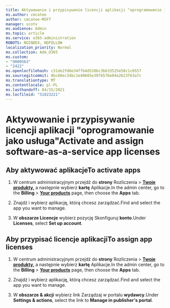 ```yaml
---
title: Aktywowanie i przypisywanie licencji aplikacji "oprogramowanie jako usługa"
ms.author: cmcatee
author: cmcatee-MSFT
manager: scotv
ms.audience: Admin
ms.topic: article
ms.service: o365-administration
ROBOTS: NOINDEX, NOFOLLOW
localization_priority: Normal
ms.collection: Adm_O365
ms.custom:
- "9000563"
- "2422"
ms.openlocfilehash: c31de2fd6e34ffb4d510bc3bb33525e58c1c6557
ms.sourcegitcommit: 8bc60ec34bc1e40685e3976576e04a2623f63a7c
ms.translationtype: MT
ms.contentlocale: pl-PL
ms.lasthandoff: 04/15/2021
ms.locfileid: "51823221"
---
```

# <a name="activate-and-assign-software-as-a-service-app-licenses"></a><span data-ttu-id="94d7b-102">Aktywowanie i przypisywanie licencji aplikacji "oprogramowanie jako usługa"</span><span class="sxs-lookup"><span data-stu-id="94d7b-102">Activate and assign software-as-a-service app licenses</span></span> 

## <a name="to-activate-apps"></a><span data-ttu-id="94d7b-103">Aby aktywować aplikacje</span><span class="sxs-lookup"><span data-stu-id="94d7b-103">To activate apps</span></span>

1. <span data-ttu-id="94d7b-104">W centrum administracyjnym przejdź do **strony** Rozliczenia  >  **[Twoje produkty,](https://go.microsoft.com/fwlink/p/?linkid=842054)** a następnie wybierz **kartę** Aplikacje.</span><span class="sxs-lookup"><span data-stu-id="94d7b-104">In the admin center, go to the **Billing** > **[Your products](https://go.microsoft.com/fwlink/p/?linkid=842054)** page, then choose the **Apps** tab.</span></span>

2. <span data-ttu-id="94d7b-105">Znajdź i wybierz aplikację, którą chcesz zarządzać.</span><span class="sxs-lookup"><span data-stu-id="94d7b-105">Find and select the app you want to manage.</span></span>

3. <span data-ttu-id="94d7b-106">W **obszarze Licencje** wybierz pozycję Skonfiguruj **konto**.</span><span class="sxs-lookup"><span data-stu-id="94d7b-106">Under **Licenses**, select **Set up account**.</span></span>  

## <a name="to-assign-app-licenses"></a><span data-ttu-id="94d7b-107">Aby przypisać licencje aplikacji</span><span class="sxs-lookup"><span data-stu-id="94d7b-107">To assign app licenses</span></span>

1. <span data-ttu-id="94d7b-108">W centrum administracyjnym przejdź do **strony** Rozliczenia  >  **[Twoje produkty,](https://go.microsoft.com/fwlink/p/?linkid=842054)** a następnie wybierz **kartę** Aplikacje.</span><span class="sxs-lookup"><span data-stu-id="94d7b-108">In the admin center, go to the **Billing** > **[Your products](https://go.microsoft.com/fwlink/p/?linkid=842054)** page, then choose the **Apps** tab.</span></span>

2. <span data-ttu-id="94d7b-109">Znajdź i wybierz aplikację, którą chcesz zarządzać.</span><span class="sxs-lookup"><span data-stu-id="94d7b-109">Find and select the app you want to manage.</span></span>  

3. <span data-ttu-id="94d7b-110">W **obszarze & akcji** wybierz link Zarządzaj w portalu **wydawcy**.</span><span class="sxs-lookup"><span data-stu-id="94d7b-110">Under **Settings & actions**, select the link to **Manage in publisher's portal**.</span></span>